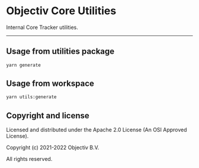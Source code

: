 # Objectiv Core Utilities

Internal Core Tracker utilities.

---

## Usage from utilities package

```sh
yarn generate
```

## Usage from workspace

```sh
yarn utils:generate
```

## Copyright and license

Licensed and distributed under the Apache 2.0 License (An OSI Approved License).

Copyright (c) 2021-2022 Objectiv B.V.

All rights reserved.
